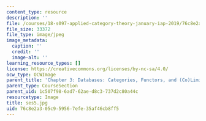 ```yaml
---
content_type: resource
description: ''
file: /courses/18-s097-applied-category-theory-january-iap-2019/76c8e2a305c959567efe35af46cb8ff5_ses5.jpg
file_size: 33372
file_type: image/jpeg
image_metadata:
  caption: ''
  credit: ''
  image-alt: ''
learning_resource_types: []
license: https://creativecommons.org/licenses/by-nc-sa/4.0/
ocw_type: OCWImage
parent_title: 'Chapter 3: Databases: Categories, Functors, and (Co)Limits'
parent_type: CourseSection
parent_uid: 1c507f98-6ad7-62ae-d8c3-737d2c80a44c
resourcetype: Image
title: ses5.jpg
uid: 76c8e2a3-05c9-5956-7efe-35af46cb8ff5
---
```

